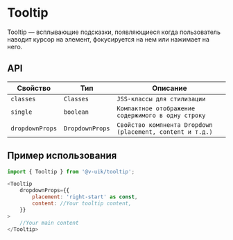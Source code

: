 # Tooltip

Tooltip — всплывающие подсказки, появляющиеся когда пользователь наводит курсор на элемент,
фокусируется на нем или нажимает на него.

## API

| Свойство        | Тип             | Описание                                                  |
| --------------- | --------------- | --------------------------------------------------------- |
| `classes`       | `Classes`       | `JSS-классы для стилизации`                               |
| `single`        | `boolean`       | `Компактное отображение содержимого в одну строку`        |
| `dropdownProps` | `DropdownProps` | `Свойство компнента Dropdown (placement, content и т.д.)` |

## Пример использования

```javascript
import { Tooltip } from '@v-uik/tooltip';

<Tooltip
    dropdownProps={{
        placement: 'right-start' as const,
        content: //Your tooltip content,
    }}
>
    //Your main content
</Tooltip>
```
